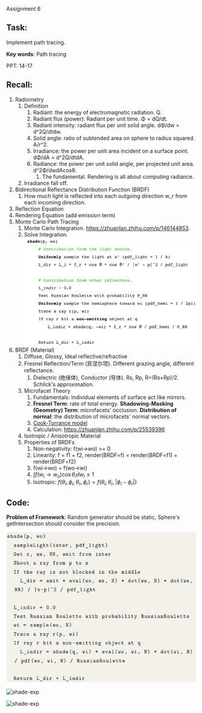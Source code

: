 Assignment 6

## Task:

Implement path tracing.

**Key words**: Path tracing 

PPT: 14-17

## Recall:

1. Radiometry
   1. Definition
      1. Radiant: the energy of electromagnetic radiation. Q.
      2. Radiant flux (power): Radiant per unit time. Φ = dQ/dt.
      3. Radiant intensity: radiant flux per unit solid angle.  dΦ/dw = d^2Q/dtdw.
      4. Solid angle: ratio of subtended area on sphere to radius squared. A/r^2.
      5. Irradiance: the power per unit area incident on a surface point. dΦ/dA = d^2Q/dtdA.
      6. Radiance: the power per unit solid angle, per projected unit area. d^2Φ/dwdAcosθ.
         1. The fundamental. Rendering is all about computing radiance.
   2. Irradiance fall off.
2. Bidirectional Reflectance Distribution Function (BRDF)
   1. How much light is reflected into each outgoing direction w_r from each incoming direction.
3. Reflection Equation
4. Rendering Equation (add emission term)
5. Monte Carlo Path Tracing
   1. Monte Carlo Integration. https://zhuanlan.zhihu.com/p/146144853.
   2. Solve Integration.![shade-func](https://github.com/DQSSSSS/GAMES101_Assignment/blob/master/7/images/shade-func.png?raw=true)
6. BRDF (Material)
   1. Diffuse, Glossy, Ideal reflective/refractive
   2. Fresnel Reflection/Term (菲涅尔项). Different grazing angle, different reflectance. 
      1. Dielectric (绝缘体), Conductor (导体). Rs, Rp, R=(Rs+Rp)/2. Schlick's approximation.
   3. Microfacet Theory
      1. Fundamentals: Individual elements of surface act like mirrors.
      2. **Fresnel Term**: rate of total energy.  **Shadowing-Masking (Geometry) Term**: microfacets' occlusion. **Distribution of normal**: the distribution of microfacets' normal vectors.
      3.  [Cook-Torrance model](https://zhuanlan.zhihu.com/p/25421091)
      4. Calculation: https://zhuanlan.zhihu.com/p/25539396
   4. Isotropic / Anisotropic Material
   5. Properties of BRDFs
      1. Non-negativity: f(wi->wo) >= 0
      2. Linearity: f = f1 + f2, render(BRDF=f) = render(BRDF=f1) + render(BRDF=f2)
      3. f(wi->wo) = f(wo->wi)
      4. $\int f(w_i \to w_o)\cos\theta_i dw_i \le 1$
      5. Isotropic: $f(\theta_i, \phi_i, \theta_r, \phi_r) = f(\theta_i,\theta_r,|\phi_i-\phi_r|)$



## Code:

**Problem of Framework**: Random generator should be static, Sphere's getIntersection should consider the precision.

![shade-exp](https://github.com/DQSSSSS/GAMES101_Assignment/blob/master/7/images/shade-exp.png?raw=true)

![shade-exp](https://github.com/DQSSSSS/GAMES101_Assignment/blob/master/7/images/256-spp.ppm?raw=true)



![shade-exp](https://github.com/DQSSSSS/GAMES101_Assignment/blob/master/7/images/256-spp-microfacet.ppm?raw=true)